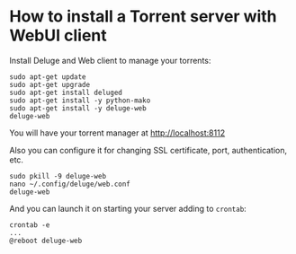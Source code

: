 # How to install a Torrent server with WebUI client

Install Deluge and Web client to manage your torrents:

```
sudo apt-get update
sudo apt-get upgrade
sudo apt-get install deluged
sudo apt-get install -y python-mako
sudo apt-get install -y deluge-web
deluge-web
```
You will have your torrent manager at [http://localhost:8112](http://localhost:8112)

Also you can configure it for changing SSL certificate, port, authentication, etc.
```
sudo pkill -9 deluge-web
nano ~/.config/deluge/web.conf
deluge-web
```
And you can launch it on starting your server adding to `crontab`:

```
crontab -e
...
@reboot deluge-web
```